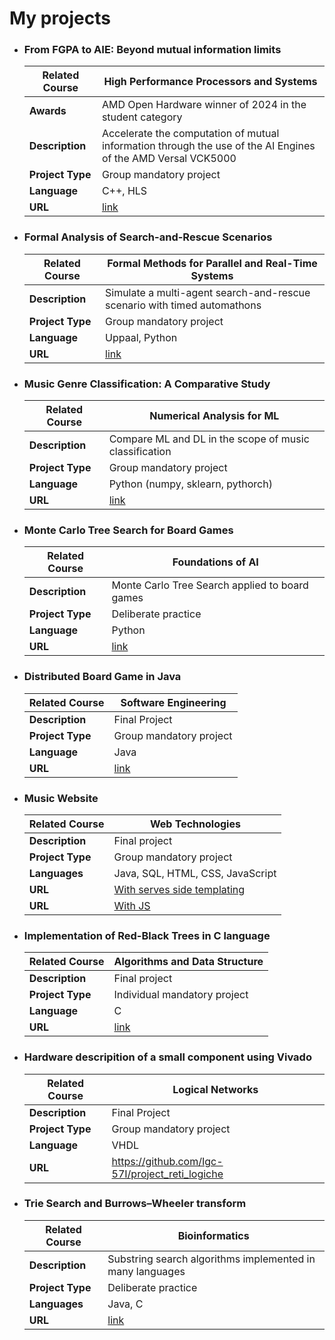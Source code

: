 # My projects
- ### From FGPA to AIE: Beyond mutual information limits
  | **Related Course**  | High Performance Processors and Systems               |
  | ------------------- | -------------------------------------------------------- |
  | **Awards**          | AMD Open Hardware winner of 2024 in the student category|
  | **Description**     | Accelerate the computation of mutual information through the use of the AI Engines of the AMD Versal VCK5000|
  | **Project Type**    | Group mandatory project                           |
  | **Language**        | C++, HLS                                          |
  | **URL**             | [link](https://github.com/necst/Hpps24-fpga2aie) |
- ### Formal Analysis of Search-and-Rescue Scenarios
  | **Related Course**  | Formal Methods for Parallel and Real-Time Systems      |
  | ------------------- | -------------------------------------------------------- |
  | **Description**     | Simulate a multi-agent search-and-rescue scenario with timed automathons|
  | **Project Type**    | Group mandatory project                           |s
  | **Language**        | Uppaal, Python                                          |
  | **URL**             | [link](https://github.com/FrankSanta/FM24) |
- ### Music Genre Classification: A Comparative Study
  | **Related Course**  | Numerical Analysis for ML                          |
  | ------------------- | -------------------------------------------------------- |
  | **Description**     | Compare ML and DL in the scope of music classification|
  | **Project Type**    | Group mandatory project                           |
  | **Language**        | Python (numpy, sklearn, pythorch)                                           |
  | **URL**             | [link](https://github.com/gabricarr/Naml-project) |
- ### Monte Carlo Tree Search for Board Games
  | **Related Course**  | Foundations of AI                          |
  | ------------------- | -------------------------------------------------------- |
  | **Description**     | Monte Carlo Tree Search applied to board games|
  | **Project Type**    | Deliberate practice                            |
  | **Language**        | Python                                               |
  | **URL**             | [link](https://github.com/giacomo-brunetta/Montecarlo-Tree-Search-Checkers) |

- ### Distributed Board Game in Java
    | **Related Course**  | Software Engineering                          |
  | ------------------- | -------------------------------------------------------- |
  | **Description**     | Final Project |
  | **Project Type**    | Group mandatory project                            |
  | **Language**        | Java                                               |
  | **URL**             | [link](https://github.com/Dudoleitor/IS23-AM09) |

- ### Music Website
  | **Related Course**  | Web Technologies                         |
  | ------------------- | -------------------------------------------------------- |
  | **Description**     | Final project  |
  | **Project Type**    | Group mandatory project  |
  | **Languages**        | Java, SQL, HTML, CSS, JavaScript  |
  | **URL**             | [With serves side templating](https://github.com/Mik-Ado/WIP_project_47) |
  | **URL**             | [With JS](https://github.com/Mik-Ado/WIP_project_47_JAVASCRIPT) |
  

- ### Implementation of Red-Black Trees in C language
  | **Related Course**  | Algorithms and Data Structure                           |
  | ------------------- | -------------------------------------------------------- |
  | **Description**     | Final project  |
  | **Project Type**    | Individual mandatory project                            |
  | **Language**        | C                                                      |
  | **URL**             | [link](https://github.com/giacomo-brunetta/Progetto_API_2022) |

  
- ### Hardware descripition of a small component using Vivado
    | **Related Course**  | Logical Networks                           |
  | ------------------- | -------------------------------------------------------- |
  | **Description**     | Final Project  |
  | **Project Type**    | Group mandatory project                            |
  | **Language**        | VHDL                                                |
  | **URL**             | https://github.com/Igc-57I/project_reti_logiche |
  
- ### Trie Search and Burrows–Wheeler transform
  | **Related Course**  | Bioinformatics                          |
  | ------------------- | -------------------------------------------------------- |
  | **Description**     | Substring search algorithms implemented in many languages|
  | **Project Type**    | Deliberate practice                            |
  | **Languages**        | Java, C                                               |
  | **URL**             | [link](https://github.com/giacomo-brunetta/Substring_search) |


